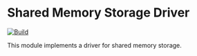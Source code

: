 # Shared Memory Storage Driver

[![Build](https://img.shields.io/github/actions/workflow/status/atomix/atomix/build-and-test-drivers-shared-memory.yml?style=for-the-badge)](https://github.com/atomix/atomix/actions/workflows/build-and-test-drivers-shared-memory.yml)

This module implements a driver for shared memory storage.
